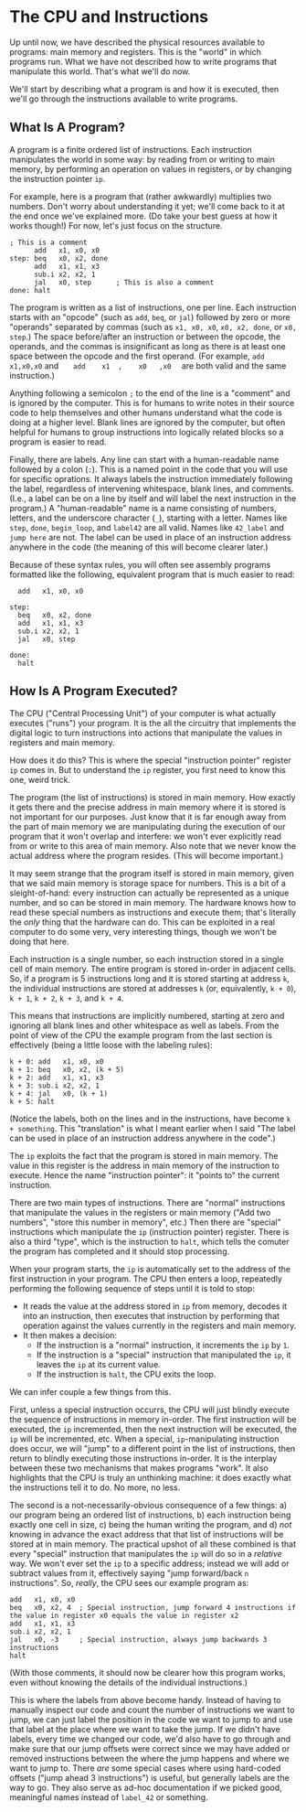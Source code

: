 # The CPU and Instructions

Up until now, we have described the physical resources available to programs:
main memory and registers.  This is the "world" in which programs run.  What we
have not described how to write programs that manipulate this world.  That's
what we'll do now.

We'll start by describing what a program is and how it is executed, then we'll
go through the instructions available to write programs.

## What Is A Program?

A program is a finite ordered list of instructions.  Each instruction
manipulates the world in some way: by reading from or writing to main memory, by
performing an operation on values in registers, or by changing the instruction
pointer `ip`.

For example, here is a program that (rather awkwardly) multiplies two numbers.
Don't worry about understanding it yet; we'll come back to it at the end once
we've explained more.  (Do take your best guess at how it works though!)  For
now, let's just focus on the structure.

```assembly
; This is a comment
      add   x1, x0, x0
step: beq   x0, x2, done
      add   x1, x1, x3
      sub.i x2, x2, 1
      jal   x0, step      ; This is also a comment
done: halt
```

The program is written as a list of instructions, one per line.  Each
instruction starts with an "opcode" (such as `add`, `beq`, or `jal`) followed by
zero or more "operands" separated by commas (such as `x1, x0, x0`, `x0, x2,
done`, or `x0, step`.)  The space before/after an instruction or between the
opcode, the operands, and the commas is insignificant as long as there is at
least one space between the opcode and the first operand.  (For example, `add
x1,x0,x0` and `    add    x1  ,    x0   ,x0   ` are both valid and the same
instruction.)

Anything following a semicolon `;` to the end of the line is a "comment" and is
ignored by the computer.  This is for humans to write notes in their source code
to help themselves and other humans understand what the code is doing at a
higher level.  Blank lines are ignored by the computer, but often helpful for
humans to group instructions into logically related blocks so a program is
easier to read.

Finally, there are labels.  Any line can start with a human-readable name
followed by a colon (`:`).  This is a named point in the code that you will use
for specific oprations.  It always labels the instruction immediately following
the label, regardless of intervening whitespace, blank lines, and comments.
(I.e., a label can be on a line by itself and will label the next instruction in
the program.)  A "human-readable" name is a name consisting of numbers, letters,
and the underscore character (`_`), starting with a letter.  Names like `step`,
`done`, `begin_loop`, and `label42` are all valid.  Names like `42_label` and
`jump here` are not.  The label can be used in place of an instruction address
anywhere in the code (the meaning of this will become clearer later.)

Because of these syntax rules, you will often see assembly programs formatted
like the following, equivalent program that is much easier to read:

```assembly
  add   x1, x0, x0

step:
  beq   x0, x2, done
  add   x1, x1, x3
  sub.i x2, x2, 1
  jal   x0, step

done:
  halt
```

## How Is A Program Executed?

The CPU ("Central Processing Unit") of your computer is what actually executes
("runs") your program.  It is the all the circuitry that implements the digital
logic to turn instructions into actions that manipulate the values in registers
and main memory.

How does it do this?  This is where the special "instruction pointer" register
`ip` comes in.  But to understand the `ip` register, you first need to know this
one, weird trick.

The program (the list of instructions) is stored in main memory.  How exactly it
gets there and the precise address in main memory where it is stored is not
important for our purposes.  Just know that it is far enough away from the part
of main memory we are manipulating during the execution of our program that it
won't overlap and interfere: we won't ever explicitly read from or write to this
area of main memory.  Also note that we never know the actual address where the
program resides.  (This will become important.)

It may seem strange that the program itself is stored in main memory, given that
we said main memory is storage space for numbers.  This is a bit of a
sleight-of-hand: every instruction can actually be represented as a unique
number, and so can be stored in main memory.  The hardware knows how to read
these special numbers as instructions and execute them; that's literally the
*only* thing that the hardware can do.  This can be exploited in a real computer
to do some very, very interesting things, though we won't be doing that here.

Each instruction is a single number, so each instruction stored in a single cell
of main memory.  The entire program is stored in-order in adjacent cells.  So,
if a program is 5 instructions long and it is stored starting at address `k`,
the individual instructions are stored at addresses `k` (or, equivalently,
`k + 0`), `k + 1`, `k + 2`, `k + 3`, and `k + 4`.

This means that instructions are implicitly numbered, starting at zero and
ignoring all blank lines and other whitespace as well as labels.  From the point
of view of the CPU the example program from the last section is effectively
(being a little loose with the labeling rules):

```assembly
k + 0: add   x1, x0, x0
k + 1: beq   x0, x2, (k + 5)
k + 2: add   x1, x1, x3
k + 3: sub.i x2, x2, 1
k + 4: jal   x0, (k + 1)
k + 5: halt
```

(Notice the labels, both on the lines and in the instructions, have become `k +
something`.  This "translation" is what I meant earlier when I said "The label
can be used in place of an instruction address anywhere in the code".)

The `ip` exploits the fact that the program is stored in main memory.  The value
in this register is the address in main memory of the instruction to execute.
Hence the name "instruction pointer": it "points to" the current instruction.

There are two main types of instructions.  There are "normal" instructions that
manipulate the values in the registers or main memory ("Add two numbers", "store
this number in memory", etc.)  Then there are "special" instructions which
manipulate the `ip` (instruction pointer) register.  There is also a third
"type", which is the instruction to `halt`, which tells the comuter the program
has completed and it should stop processing.

When your program starts, the `ip` is automatically set to the address of the
first instruction in your program.  The CPU then enters a loop, repeatedly
performing the following sequence of steps until it is told to stop:

* It reads the value at the address stored in `ip` from memory, decodes it into
  an instruction, then executes that instruction by performing that operation
  against the values currently in the registers and main memory.
* It then makes a decision:
  * If the instruction is a "normal" instruction, it increments the `ip` by `1`.
  * If the instruction is a "special" instruction that manipulated the `ip`, it
    leaves the `ip` at its current value.
  * If the instruction is `halt`, the CPU exits the loop.

We can infer couple a few things from this.

First, unless a special instruction occurrs, the CPU will just blindly execute
the sequence of instructions in memory in-order.  The first instruction will be
executed, the `ip` incremented, then the next instruction will be executed, the
`ip` will be incremented, etc.  When a special, `ip`-manipulating instruction
does occur, we will "jump" to a different point in the list of instructions,
then return to blindly executing those instructions in-order.  It is the
interplay between these two mechanisms that makes programs "work".  It also
highlights that the CPU is truly an unthinking machine: it does exactly what the
instructions tell it to do.  No more, no less.

The second is a not-necessarily-obvious consequence of a few things: a) our
program being an ordered list of instructions, b) each instruction being exactly
one cell in size, c) being the human writing the program, and d) *not* knowing
in advance the exact address that that list of instructions will be stored at in
main memory.  The practical upshot of all these combined is that every "special"
instruction that manipulates the `ip` will do so in a *relative* way.  We won't
ever set the `ip` to a specific address; instead we will add or subtract values
from it, effectively saying "jump forward/back `n` instructions".  So, *really*,
the CPU sees our example program as:

```assembly
add   x1, x0, x0
beq   x0, x2, 4  ; Special instruction, jump forward 4 instructions if the value in register x0 equals the value in register x2
add   x1, x1, x3
sub.i x2, x2, 1
jal   x0, -3     ; Special instruction, always jump backwards 3 instructions
halt
```

(With those comments, it should now be clearer how this program works, even
without knowing the details of the individual instructions.)

This is where the labels from above become handy.  Instead of having to manually
inspect our code and count the number of instructions we want to jump, we can
just label the position in the code we want to jump to and use that label at the
place where we want to take the jump.  If we didn't have labels, every time we
changed our code, we'd also have to go through and make sure that our jump
offsets were correct since we may have added or removed instructions between the
where the jump happens and where we want to jump to.  There *are* some special
cases where using hard-coded offsets ("jump ahead 3 instructions") is useful,
but generally labels are the way to go.  They also serve as ad-hoc documentation
if we picked good, meaningful names instead of `label_42` or something.
